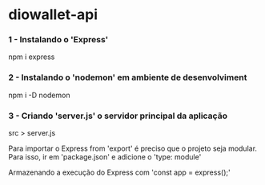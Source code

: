 # diowallet-api

### 1 - Instalando o 'Express'
npm i express

### 2 - Instalando o 'nodemon' em ambiente de desenvolviment
npm i -D nodemon

### 3 - Criando 'server.js' o servidor principal da aplicação
src > server.js

Para importar o Express from 'export' é preciso que o projeto seja modular. Para isso, ir em 'package.json' e adicione o 'type: module'

Armazenando a execução do Express com 'const app = express();'
